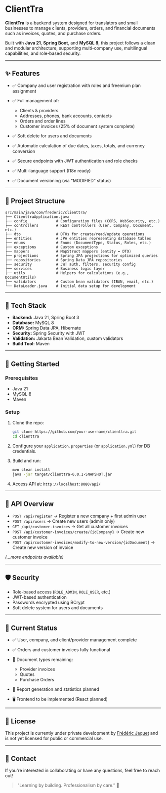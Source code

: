 # ClientTra

**ClientTra** is a backend system designed for translators and small businesses to manage clients, providers, orders, and financial documents such as invoices, quotes, and purchase orders.

Built with **Java 21**, **Spring Boot**, and **MySQL 8**, this project follows a clean and modular architecture, supporting multi-company use, multilingual capabilities, and role-based security.

---

## ✨ Features

* ✅ Company and user registration with roles and freemium plan assignment
* ✅ Full management of:

  * Clients & providers
  * Addresses, phones, bank accounts, contacts
  * Orders and order lines
  * Customer invoices (25% of document system complete)
* ✅ Soft delete for users and documents
* ✅ Automatic calculation of due dates, taxes, totals, and currency conversion
* ✅ Secure endpoints with JWT authentication and role checks
* ✅ Multi-language support (I18n ready)
* ✅ Document versioning (via "MODIFIED" status)

---

## 📁 Project Structure

```
src/main/java/com/frederic/clienttra/
├── ClienttraApplication.java
├── config             # Configuration files (CORS, WebSecurity, etc.)
├── controllers        # REST controllers (User, Company, Document, etc.)
├── dto                # DTOs for create/read/update operations
├── entities           # JPA entities representing database tables
├── enums              # Enums (DocumentType, Status, Roles, etc.)
├── exceptions         # Custom exceptions
├── mappers            # MapStruct mappers (entity ↔ DTO)
├── projections        # Spring JPA projections for optimized queries
├── repositories       # Spring Data JPA repositories
├── security           # JWT auth, filters, security config
├── services           # Business logic layer
├── utils              # Helpers for calculations (e.g., DocumentUtils)
├── validators         # Custom bean validators (IBAN, email, etc.)
└── DataLoader.java    # Initial data setup for development
```

---

## 🧪 Tech Stack

* **Backend:** Java 21, Spring Boot 3
* **Database:** MySQL 8
* **ORM:** Spring Data JPA, Hibernate
* **Security:** Spring Security with JWT
* **Validation:** Jakarta Bean Validation, custom validators
* **Build Tool:** Maven

---

## 🚀 Getting Started

### Prerequisites

* Java 21
* MySQL 8
* Maven

### Setup

1. Clone the repo:

   ```bash
   git clone https://github.com/your-username/clienttra.git
   cd clienttra
   ```

2. Configure your `application.properties` (or `application.yml`) for DB credentials.

3. Build and run:

   ```bash
   mvn clean install
   java -jar target/clienttra-0.0.1-SNAPSHOT.jar
   ```

4. Access API at: `http://localhost:8080/api/`

---

## 📄 API Overview

* `POST /api/register` → Register a new company + first admin user
* `POST /api/users` → Create new users (admin only)
* `GET /api/customer-invoices` → Get all customer invoices
* `POST /api/customer-invoices/create/{idCompany}` → Create new customer invoice
* `POST /api/customer-invoices/modify-to-new-version/{idDocument}` → Create new version of invoice

*(...more endpoints available)*

---

## 🛡️ Security

* Role-based access (`ROLE_ADMIN`, `ROLE_USER`, etc.)
* JWT-based authentication
* Passwords encrypted using BCrypt
* Soft delete system for users and documents

---

## 📌 Current Status

* ✅ User, company, and client/provider management complete
* ✅ Orders and customer invoices fully functional
* 🧰 Document types remaining:

  * Provider invoices
  * Quotes
  * Purchase Orders
* 🔮 Report generation and statistics planned
* 🖥️ Frontend to be implemented (React planned)

---

## 📒 License

This project is currently under private development by [Frédéric Jaquet](https://github.com/your-username) and is not yet licensed for public or commercial use.

---

## 📢 Contact

If you're interested in collaborating or have any questions, feel free to reach out!

> "Learning by building. Professionalism by care." 🚀
